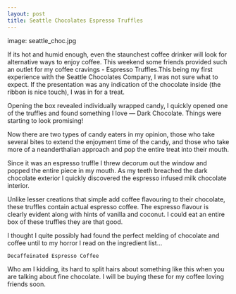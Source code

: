 ```yaml
---
layout: post
title: Seattle Chocolates Espresso Truffles
---
```

image: seattle_choc.jpg

If its hot and humid enough, even the staunchest coffee drinker will look for alternative ways to enjoy coffee. This weekend some friends provided such an outlet for my coffee cravings - Espresso Truffles.This being my first experience with the Seattle Chocolates Company, I was not sure what to expect. If the presentation was any indication of the chocolate inside (the ribbon is nice touch), I was in for a treat.

Opening the box revealed individually wrapped candy, I quickly opened one of the truffles and found something I love — Dark Chocolate. Things were starting to look promising!

Now there are two types of candy eaters in my opinion, those who take several bites to extend the enjoyment time of the candy, and those who take more of a neanderthalian approach and pop the entire treat into their mouth.

Since it was an espresso truffle I threw decorum out the window and popped the entire piece in my mouth. As my teeth breached the dark chocolate exterior I quickly discovered the espresso infused milk chocolate interior.

Unlike lesser creations that simple add coffee flavouring to their chocolate, these truffles contain actual espresso coffee. The espresso flavour is clearly evident along with hints of vanilla and coconut. I could eat an entire box of these truffles they are that good.

I thought I quite possibly had found the perfect melding of chocolate and coffee until to my horror I read on the ingredient list…

    Decaffeinated Espresso Coffee

Who am I kidding, its hard to split hairs about something like this when you are talking about fine chocolate. I will be buying these for my coffee loving friends soon. 